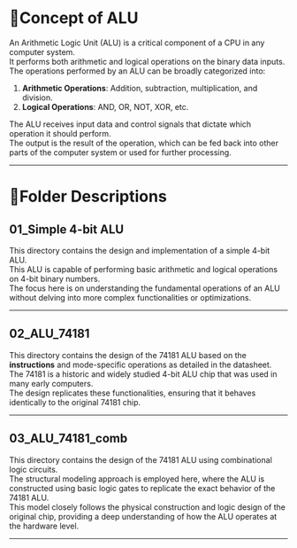 

# 🍳Concept of ALU

An Arithmetic Logic Unit (ALU) is a critical component of a CPU in any computer system.  
It performs both arithmetic and logical operations on the binary data inputs.  
The operations performed by an ALU can be broadly categorized into:

1. **Arithmetic Operations**: Addition, subtraction, multiplication, and division.
2. **Logical Operations**: AND, OR, NOT, XOR, etc.

The ALU receives input data and control signals that dictate which operation it should perform.  
The output is the result of the operation, which can be fed back into other parts of the computer system or used for further processing.  

---

# 🚩Folder Descriptions

## 01_Simple 4-bit ALU

This directory contains the design and implementation of a simple 4-bit ALU.  
This ALU is capable of performing basic arithmetic and logical operations on 4-bit binary numbers.  
The focus here is on understanding the fundamental operations of an ALU without delving into more complex functionalities or optimizations.

---

## 02_ALU_74181

This directory contains the design of the 74181 ALU based on the **instructions** and mode-specific operations as detailed in the datasheet.  
The 74181 is a historic and widely studied 4-bit ALU chip that was used in many early computers.  
The design replicates these functionalities, ensuring that it behaves identically to the original 74181 chip.

---

## 03_ALU_74181_comb

This directory contains the design of the 74181 ALU using combinational logic circuits.   
The structural modeling approach is employed here, where the ALU is constructed using basic logic gates to replicate the exact behavior of the 74181 ALU.  
This model closely follows the physical construction and logic design of the original chip, providing a deep understanding of how the ALU operates at the hardware level.  

---
